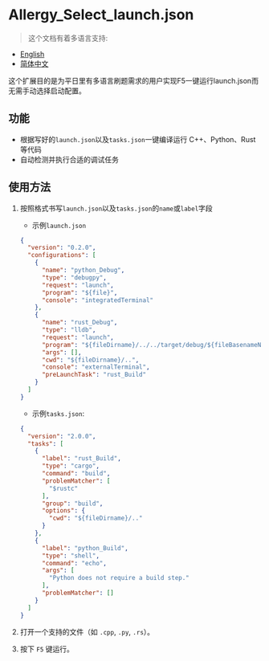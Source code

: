 # Allergy_Select_launch.json

> 这个文档有着多语言支持:

- [English](./README.md)
- [简体中文](./README.zh-cn.md)

这个扩展目的是为平日里有多语言刷题需求的用户实现F5一键运行launch.json而无需手动选择启动配置。

## 功能

- 根据写好的`launch.json`以及`tasks.json`一键编译运行 C++、Python、Rust 等代码
- 自动检测并执行合适的调试任务

## 使用方法

1. 按照格式书写`launch.json`以及`tasks.json`的`name`或`label`字段
    - 示例`launch.json`

    ```json
    {
      "version": "0.2.0",
      "configurations": [
        {
          "name": "python_Debug",
          "type": "debugpy",
          "request": "launch",
          "program": "${file}",
          "console": "integratedTerminal"
        },
        {
          "name": "rust_Debug",
          "type": "lldb",
          "request": "launch",
          "program": "${fileDirname}/../../target/debug/${fileBasenameNoExtension}",
          "args": [],
          "cwd": "${fileDirname}/..",
          "console": "externalTerminal",
          "preLaunchTask": "rust_Build"
        }
      ]
    }
    ```

    - 示例`tasks.json`:

    ```json
    {
      "version": "2.0.0",
      "tasks": [
        {
          "label": "rust_Build",
          "type": "cargo",
          "command": "build",
          "problemMatcher": [
            "$rustc"
          ],
          "group": "build",
          "options": {
            "cwd": "${fileDirname}/.."
          }
        },
        {
          "label": "python_Build",
          "type": "shell",
          "command": "echo",
          "args": [
            "Python does not require a build step."
          ],
          "problemMatcher": []
        }
      ]
    }
    ```

2. 打开一个支持的文件（如 `.cpp`, `.py`, `.rs`）。
3. 按下 `F5` 键运行。
